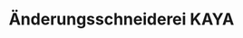 ---
title: "Änderungsschneiderei KAYA"
url: /nordenham/aenderungsschneiderei-kaya/
shop: Schneiderei
---